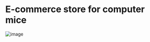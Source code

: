 # E-commerce store for computer mice

![image](https://github.com/suhas177/e-commerce-template/assets/97055087/d484a1ea-60a8-49d2-848c-ae803421318f)
